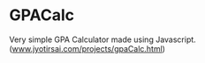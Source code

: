 # GPACalc

Very simple GPA Calculator made using Javascript. (www.jyotirsai.com/projects/gpaCalc.html)
